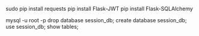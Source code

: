 sudo pip install requests
pip install Flask-JWT
pip install Flask-SQLAlchemy


mysql -u root -p
drop database session_db;
create database session_db;
use session_db;
show tables;
